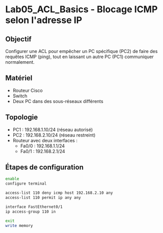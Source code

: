# Lab05_ACL_Basics - Blocage ICMP selon l'adresse IP

## Objectif  
Configurer une ACL pour empêcher un PC spécifique (PC2) de faire des requêtes ICMP (ping), tout en laissant un autre PC (PC1) communiquer normalement.

## Matériel  
- Routeur Cisco  
- Switch  
- Deux PC dans des sous-réseaux différents

## Topologie  
- PC1 : 192.168.1.10/24 (réseau autorisé)
- PC2 : 192.168.2.10/24 (réseau restreint)
- Routeur avec deux interfaces :
  - Fa0/0 : 192.168.1.1/24
  - Fa0/1 : 192.168.2.1/24

## Étapes de configuration

```bash
enable
configure terminal

access-list 110 deny icmp host 192.168.2.10 any
access-list 110 permit ip any any

interface FastEthernet0/1
ip access-group 110 in

exit
write memory
